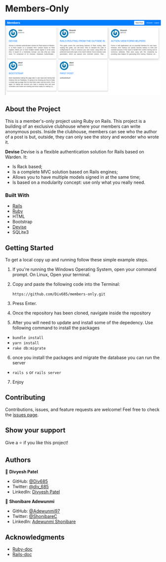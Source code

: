 # Members-Only

![screenshot](Screenshot.png)

## About the Project

This is a member's-only project using Ruby on Rails.  This project is a building of an exclusive clubhouse where your members can write anonymous posts. Inside the clubhouse, members can see who the author of a post is but, outside, they can only see the story and wonder who wrote it.

**Devise**
Devise is a flexible authentication solution for Rails based on Warden. It:

- Is Rack based;
- Is a complete MVC solution based on Rails engines;
- Allows you to have multiple models signed in at the same time;
- Is based on a modularity concept: use only what you really need.

### Built With

- [Rails](https://guides.rubyonrails.org/)
- [Ruby](https://www.ruby-lang.org/en/)
- HTML
- Bootstrap
- [Devise](https://github.com/heartcombo/devise)
- SQLite3


## Getting Started

To get a local copy up and running follow these simple example steps.

1. If you're running the Windows Operating System, open your command prompt. On Linux, Open your terminal.

2. Copy and paste the following code into the Terminal:

   ``` https://github.com/Div685/members-only.git ```

3. Press Enter.

4. Once the repository has been cloned, navigate inside the repository

5. After you will need to update and install some of the depedency. Use following command to install the packages
 - `bundle install`
 - `yarn install`
 - `rake db:migrate`

6. once you install the packages and migrate the database you can run the server
 - `rails s` or `rails server`

7. Enjoy



## Contributing

Contributions, issues, and feature requests are welcome!
Feel free to check the [issues page](../../issues).

## Show your support

Give a ⭐️ if you like this project!


## Authors


👤 **Divyesh Patel**

- GitHub: [@Div685](https://github.com/Div685)
- Twitter: [@div_685](https://twitter.com/div_685)
- LinkedIn: [Divyesh Patel](https://www.linkedin.com/in/divyesh-daxa-patel)

👤 **Shonibare Adewunmi**

- GitHub: [@Adewunmi97](https://github.com/Adewunmi97)
- Twitter: [@ShonibareC](https://twitter.com/ShonibareC)
- LinkedIn: [Adewunmi Shonibare](https://www.linkedin.com/in/adewunmi-shonibare-a2a7b0200/)


## Acknowledgments

- [Ruby-doc](https://ruby-doc.org/core-2.6.5)
- [Rails-doc](https://guides.rubyonrails.org/)